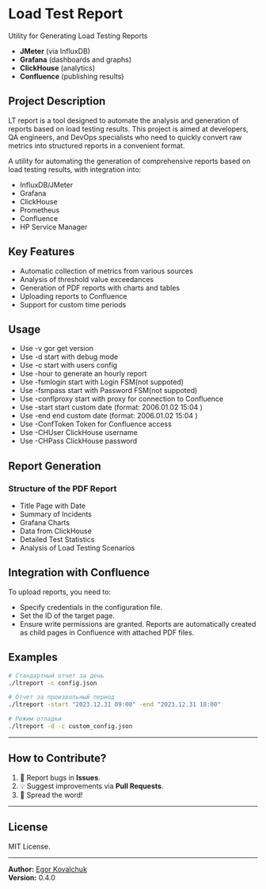 # Load Test Report
Utility for Generating Load Testing Reports
- **JMeter** (via InfluxDB)  
- **Grafana** (dashboards and graphs)  
- **ClickHouse** (analytics)  
- **Confluence** (publishing results)  

## **Project Description**
LT report is a tool designed to automate the analysis and generation of reports based on load testing results. This project is aimed at developers, QA engineers, and DevOps specialists who need to quickly convert raw metrics into structured reports in a convenient format.

A utility for automating the generation of comprehensive reports based on load testing results, with integration into:
* InfluxDB/JMeter
* Grafana
* ClickHouse
* Prometheus
* Confluence
* HP Service Manager

## **Key Features**
* Automatic collection of metrics from various sources
* Analysis of threshold value exceedances
* Generation of PDF reports with charts and tables
* Uploading reports to Confluence
* Support for custom time periods

## **Usage**
* Use -v gor get version
* Use -d start with debug mode
* Use -c start with users config
* Use -hour to generate an hourly report
* Use -fsmlogin start with Login FSM(not suppoted)
* Use -fsmpass start with Password FSM(not suppoted)
* Use -conflproxy start with proxy for connection to Confluence
* Use -start start custom date (format: 2006.01.02 15:04 )
* Use -end end custom date (format: 2006.01.02 15:04 )
* Use -ConfToken Token for Confluence access
* Use -CHUser ClickHouse username
* Use -CHPass ClickHouse password

## **Report Generation**
### **Structure of the PDF Report**
* Title Page with Date
* Summary of Incidents
* Grafana Charts
* Data from ClickHouse
* Detailed Test Statistics
* Analysis of Load Testing Scenarios

## **Integration with Confluence**
To upload reports, you need to:
* Specify credentials in the configuration file.
* Set the ID of the target page.
* Ensure write permissions are granted.
Reports are automatically created as child pages in Confluence with attached PDF files.

## **Examples**  
``` bash
# Стандартный отчет за день
./ltreport -c config.json

# Отчет за произвольный период
./ltreport -start "2023.12.31 09:00" -end "2023.12.31 18:00"

# Режим отладки
./ltreport -d -c custom_config.json
```
---

## **How to Contribute?**  
1. 🐞 Report bugs in **Issues**.  
2. 💡 Suggest improvements via **Pull Requests**.  
3. 📢 Spread the word!  
---

## **License**  
MIT License.  

--- 

**Author:** [Egor Kovalchuk](https://github.com/egorkovalchuk)  
**Version:** 0.4.0